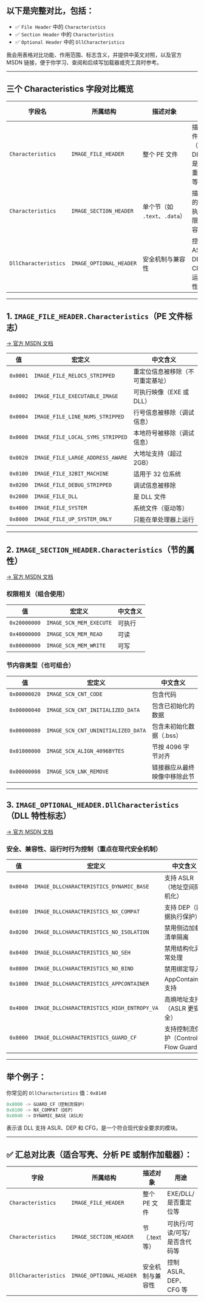 ## 以下是完整对比，包括：

* ✅ `File Header` 中的 `Characteristics`
* ✅ `Section Header` 中的 `Characteristics`
* ✅ `Optional Header` 中的 `DllCharacteristics`

我会用表格对比功能、作用范围、标志含义，并提供中英文对照，以及官方 MSDN 链接，便于你学习、查阅和后续写加载器或壳工具时参考。

---

## 三个 Characteristics 字段对比概览

| 字段名                  | 所属结构                    | 描述对象                   | 用途                      | 示例                    | MSDN 链接                                                                                            |
| -------------------- | ----------------------- | ---------------------- | ----------------------- | --------------------- | -------------------------------------------------------------------------------------------------- |
| `Characteristics`    | `IMAGE_FILE_HEADER`     | 整个 PE 文件               | 描述文件类型（EXE、DLL）、是否可重定位等 | `0x2000` 表示是 DLL      | [MSDN 说明](https://learn.microsoft.com/en-us/windows/win32/api/winnt/ns-winnt-image_file_header)    |
| `Characteristics`    | `IMAGE_SECTION_HEADER`  | 单个节（如 `.text`、`.data`） | 描述节的读写执行权限和内容           | `0x60000020` 可读可执行代码段 | [MSDN 说明](https://learn.microsoft.com/en-us/windows/win32/api/winnt/ns-winnt-image_section_header) |
| `DllCharacteristics` | `IMAGE_OPTIONAL_HEADER` | 安全机制与兼容性               | 控制 ASLR、DEP、CFG 等运行特性   | `0x0040` 启用 ASLR      | [MSDN 说明](https://learn.microsoft.com/en-us/windows/win32/debug/pe-format#dll-characteristics)     |

---

## 1. `IMAGE_FILE_HEADER.Characteristics`（PE 文件标志）

[→ 官方 MSDN 文档](https://learn.microsoft.com/en-us/windows/win32/api/winnt/ns-winnt-image_file_header)

| 值        | 宏定义                              | 中文含义             |
| -------- | -------------------------------- | ---------------- |
| `0x0001` | `IMAGE_FILE_RELOCS_STRIPPED`     | 重定位信息被移除（不可重定基址） |
| `0x0002` | `IMAGE_FILE_EXECUTABLE_IMAGE`    | 可执行映像（EXE 或 DLL） |
| `0x0004` | `IMAGE_FILE_LINE_NUMS_STRIPPED`  | 行号信息被移除（调试信息）    |
| `0x0008` | `IMAGE_FILE_LOCAL_SYMS_STRIPPED` | 本地符号被移除（调试信息）    |
| `0x0020` | `IMAGE_FILE_LARGE_ADDRESS_AWARE` | 大地址支持（超过 2GB）    |
| `0x0100` | `IMAGE_FILE_32BIT_MACHINE`       | 适用于 32 位系统       |
| `0x0200` | `IMAGE_FILE_DEBUG_STRIPPED`      | 调试信息被移除          |
| `0x2000` | `IMAGE_FILE_DLL`                 | 是 DLL 文件         |
| `0x4000` | `IMAGE_FILE_SYSTEM`              | 系统文件（驱动等）        |
| `0x8000` | `IMAGE_FILE_UP_SYSTEM_ONLY`      | 只能在单处理器上运行       |

---

## 2. `IMAGE_SECTION_HEADER.Characteristics`（节的属性）

[→ 官方 MSDN 文档](https://learn.microsoft.com/en-us/windows/win32/api/winnt/ns-winnt-image_section_header)

### 权限相关（组合使用）

| 值            | 宏定义                     | 中文含义 |
| ------------ | ----------------------- | ---- |
| `0x20000000` | `IMAGE_SCN_MEM_EXECUTE` | 可执行  |
| `0x40000000` | `IMAGE_SCN_MEM_READ`    | 可读   |
| `0x80000000` | `IMAGE_SCN_MEM_WRITE`   | 可写   |

### 节内容类型（也可组合）

| 值            | 宏定义                                | 中文含义           |
| ------------ | ---------------------------------- | -------------- |
| `0x00000020` | `IMAGE_SCN_CNT_CODE`               | 包含代码           |
| `0x00000040` | `IMAGE_SCN_CNT_INITIALIZED_DATA`   | 包含已初始化的数据      |
| `0x00000080` | `IMAGE_SCN_CNT_UNINITIALIZED_DATA` | 包含未初始化数据（.bss） |
| `0x01000000` | `IMAGE_SCN_ALIGN_4096BYTES`        | 节按 4096 字节对齐   |
| `0x00000008` | `IMAGE_SCN_LNK_REMOVE`             | 链接器应从最终映像中移除此节 |

---

## 3. `IMAGE_OPTIONAL_HEADER.DllCharacteristics`（DLL 特性标志）

[→ 官方 MSDN 文档](https://learn.microsoft.com/en-us/windows/win32/debug/pe-format#dll-characteristics)

### 安全、兼容性、运行时行为控制（重点在现代安全机制）

| 值        | 宏定义                                        | 中文含义                        |
| -------- | ------------------------------------------ | --------------------------- |
| `0x0040` | `IMAGE_DLLCHARACTERISTICS_DYNAMIC_BASE`    | 支持 ASLR（地址空间随机化）            |
| `0x0100` | `IMAGE_DLLCHARACTERISTICS_NX_COMPAT`       | 支持 DEP（数据执行保护）              |
| `0x0200` | `IMAGE_DLLCHARACTERISTICS_NO_ISOLATION`    | 禁用侧边加载清单隔离                  |
| `0x0400` | `IMAGE_DLLCHARACTERISTICS_NO_SEH`          | 禁用结构化异常处理                   |
| `0x0800` | `IMAGE_DLLCHARACTERISTICS_NO_BIND`         | 禁用绑定导入                      |
| `0x1000` | `IMAGE_DLLCHARACTERISTICS_APPCONTAINER`    | AppContainer 支持             |
| `0x4000` | `IMAGE_DLLCHARACTERISTICS_HIGH_ENTROPY_VA` | 高熵地址支持（ASLR 更安全）            |
| `0x8000` | `IMAGE_DLLCHARACTERISTICS_GUARD_CF`        | 支持控制流保护（Control Flow Guard） |

---

## 举个例子：

你常见的 `DllCharacteristics` 值：`0x8140`

```c
0x8000 -> GUARD_CF（控制流保护）
0x0100 -> NX_COMPAT（DEP）
0x0040 -> DYNAMIC_BASE（ASLR）
```

表示该 DLL 支持 ASLR、DEP 和 CFG，是一个符合现代安全要求的模块。

---

## ✅ 汇总对比表（适合写壳、分析 PE 或制作加载器）：

| 字段                   | 所属结构                    | 描述对象      | 用途                | 示例                      | MSDN 链接                                                                                       |
| -------------------- | ----------------------- | --------- | ----------------- | ----------------------- | --------------------------------------------------------------------------------------------- |
| `Characteristics`    | `IMAGE_FILE_HEADER`     | 整个 PE 文件  | EXE/DLL/是否重定位等    | `0x2002` = 可执行 DLL      | [文档](https://learn.microsoft.com/en-us/windows/win32/api/winnt/ns-winnt-image_file_header)    |
| `Characteristics`    | `IMAGE_SECTION_HEADER`  | 节（.text等） | 可执行/可读/可写/是否含代码等  | `0x60000020`            | [文档](https://learn.microsoft.com/en-us/windows/win32/api/winnt/ns-winnt-image_section_header) |
| `DllCharacteristics` | `IMAGE_OPTIONAL_HEADER` | 安全机制与兼容性  | 控制 ASLR、DEP、CFG 等 | `0x8140` = ASLR+DEP+CFG | [文档](https://learn.microsoft.com/en-us/windows/win32/debug/pe-format#dll-characteristics)     |
